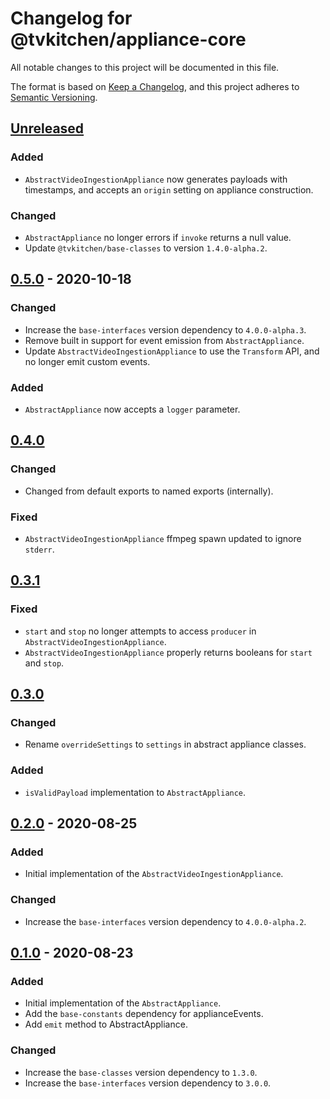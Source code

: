 # Changelog for @tvkitchen/appliance-core

All notable changes to this project will be documented in this file.

The format is based on [Keep a Changelog](https://keepachangelog.com/en/1.0.0/),
and this project adheres to [Semantic Versioning](https://semver.org/spec/v2.0.0.html).

## [Unreleased]
### Added
- `AbstractVideoIngestionAppliance` now generates payloads with timestamps, and accepts an `origin` setting on appliance construction.

### Changed
- `AbstractAppliance` no longer errors if `invoke` returns a null value.
- Update `@tvkitchen/base-classes` to version `1.4.0-alpha.2`.

## [0.5.0] - 2020-10-18
### Changed
- Increase the `base-interfaces` version dependency to `4.0.0-alpha.3`.
- Remove built in support for event emission from `AbstractAppliance`.
- Update `AbstractVideoIngestionAppliance` to use the `Transform` API, and no longer emit custom events.

### Added
- `AbstractAppliance` now accepts a `logger` parameter.

## [0.4.0]
### Changed
- Changed from default exports to named exports (internally).

### Fixed
- `AbstractVideoIngestionAppliance` ffmpeg spawn updated to ignore `stderr`.

## [0.3.1]
### Fixed
- `start` and `stop` no longer attempts to access `producer` in `AbstractVideoIngestionAppliance`.
- `AbstractVideoIngestionAppliance` properly returns booleans for `start` and `stop`.

## [0.3.0]
### Changed
- Rename `overrideSettings` to `settings` in abstract appliance classes.

### Added
- `isValidPayload` implementation to `AbstractAppliance`.

## [0.2.0] - 2020-08-25
### Added
- Initial implementation of the `AbstractVideoIngestionAppliance`.

### Changed
- Increase the `base-interfaces` version dependency to `4.0.0-alpha.2`.
 
## [0.1.0] - 2020-08-23
### Added
- Initial implementation of the `AbstractAppliance`.
- Add the `base-constants` dependency for applianceEvents.
- Add `emit` method to AbstractAppliance.

### Changed
- Increase the `base-classes` version dependency to `1.3.0`.
- Increase the `base-interfaces` version dependency to `3.0.0`.

[Unreleased]: https://github.com/tvkitchen/appliances/compare/@tvkitchen/appliance-video-file-ingestion@0.5.0...HEAD
[0.5.0]: https://github.com/tvkitchen/appliances/releases/tag/@tvkitchen/appliance-core@0.5.0
[0.4.0]: https://github.com/tvkitchen/appliances/releases/tag/@tvkitchen/appliance-core@0.4.0
[0.3.1]: https://github.com/tvkitchen/appliances/releases/tag/@tvkitchen/appliance-core@0.3.1
[0.3.0]: https://github.com/tvkitchen/appliances/releases/tag/@tvkitchen/appliance-core@0.3.0
[0.2.0]: https://github.com/tvkitchen/appliances/releases/tag/@tvkitchen/appliance-core@0.2.0
[0.1.0]: https://github.com/tvkitchen/appliances/releases/tag/@tvkitchen/appliance-core@0.1.0
